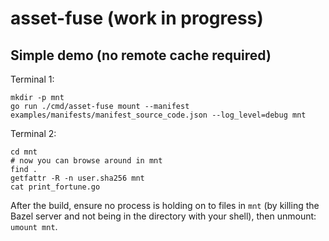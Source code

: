 # asset-fuse (work in progress)

## Simple demo (no remote cache required)

Terminal 1:
```
mkdir -p mnt
go run ./cmd/asset-fuse mount --manifest examples/manifests/manifest_source_code.json --log_level=debug mnt
```

Terminal 2:
```
cd mnt
# now you can browse around in mnt
find .
getfattr -R -n user.sha256 mnt
cat print_fortune.go
```

After the build, ensure no process is holding on to files in `mnt` (by killing the Bazel server and not being in the directory with your shell), then unmount: `umount mnt`.
